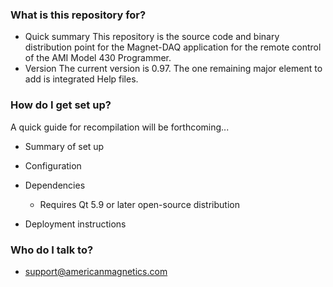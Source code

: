 ### What is this repository for? ###

* Quick summary
	This repository is the source code and binary distribution point for the Magnet-DAQ application for the remote control of the AMI Model 430 Programmer.
* Version
	The current version is 0.97. The one remaining major element to add is integrated Help files.

### How do I get set up? ###

A quick guide for recompilation will be forthcoming...

* Summary of set up

* Configuration

* Dependencies
	* Requires Qt 5.9 or later open-source distribution

* Deployment instructions

### Who do I talk to? ###

* support@americanmagnetics.com
